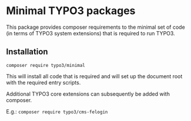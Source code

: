 # Minimal TYPO3 packages

This package provides composer requirements to the minimal set of code
(in terms of TYPO3 system extensions) that is required to run TYPO3.

## Installation

`composer require typo3/minimal`

This will install all code that is required and will set up the document root
with the required entry scripts.

Additional TYPO3 core extensions can subsequently be added with composer.

E.g.: `composer require typo3/cms-felogin`
